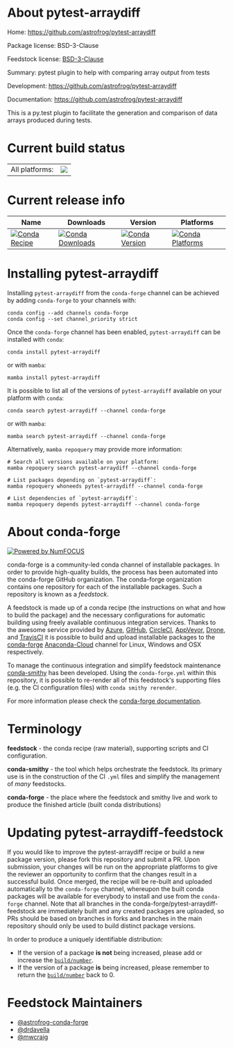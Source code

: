 About pytest-arraydiff
======================

Home: https://github.com/astrofrog/pytest-arraydiff

Package license: BSD-3-Clause

Feedstock license: [BSD-3-Clause](https://github.com/conda-forge/pytest-arraydiff-feedstock/blob/main/LICENSE.txt)

Summary: pytest plugin to help with comparing array output from tests

Development: https://github.com/astrofrog/pytest-arraydiff

Documentation: https://github.com/astrofrog/pytest-arraydiff

This is a py.test plugin to facilitate the generation and comparison of
data arrays produced during tests.


Current build status
====================


<table><tr><td>All platforms:</td>
    <td>
      <a href="https://dev.azure.com/conda-forge/feedstock-builds/_build/latest?definitionId=3257&branchName=main">
        <img src="https://dev.azure.com/conda-forge/feedstock-builds/_apis/build/status/pytest-arraydiff-feedstock?branchName=main">
      </a>
    </td>
  </tr>
</table>

Current release info
====================

| Name | Downloads | Version | Platforms |
| --- | --- | --- | --- |
| [![Conda Recipe](https://img.shields.io/badge/recipe-pytest--arraydiff-green.svg)](https://anaconda.org/conda-forge/pytest-arraydiff) | [![Conda Downloads](https://img.shields.io/conda/dn/conda-forge/pytest-arraydiff.svg)](https://anaconda.org/conda-forge/pytest-arraydiff) | [![Conda Version](https://img.shields.io/conda/vn/conda-forge/pytest-arraydiff.svg)](https://anaconda.org/conda-forge/pytest-arraydiff) | [![Conda Platforms](https://img.shields.io/conda/pn/conda-forge/pytest-arraydiff.svg)](https://anaconda.org/conda-forge/pytest-arraydiff) |

Installing pytest-arraydiff
===========================

Installing `pytest-arraydiff` from the `conda-forge` channel can be achieved by adding `conda-forge` to your channels with:

```
conda config --add channels conda-forge
conda config --set channel_priority strict
```

Once the `conda-forge` channel has been enabled, `pytest-arraydiff` can be installed with `conda`:

```
conda install pytest-arraydiff
```

or with `mamba`:

```
mamba install pytest-arraydiff
```

It is possible to list all of the versions of `pytest-arraydiff` available on your platform with `conda`:

```
conda search pytest-arraydiff --channel conda-forge
```

or with `mamba`:

```
mamba search pytest-arraydiff --channel conda-forge
```

Alternatively, `mamba repoquery` may provide more information:

```
# Search all versions available on your platform:
mamba repoquery search pytest-arraydiff --channel conda-forge

# List packages depending on `pytest-arraydiff`:
mamba repoquery whoneeds pytest-arraydiff --channel conda-forge

# List dependencies of `pytest-arraydiff`:
mamba repoquery depends pytest-arraydiff --channel conda-forge
```


About conda-forge
=================

[![Powered by
NumFOCUS](https://img.shields.io/badge/powered%20by-NumFOCUS-orange.svg?style=flat&colorA=E1523D&colorB=007D8A)](https://numfocus.org)

conda-forge is a community-led conda channel of installable packages.
In order to provide high-quality builds, the process has been automated into the
conda-forge GitHub organization. The conda-forge organization contains one repository
for each of the installable packages. Such a repository is known as a *feedstock*.

A feedstock is made up of a conda recipe (the instructions on what and how to build
the package) and the necessary configurations for automatic building using freely
available continuous integration services. Thanks to the awesome service provided by
[Azure](https://azure.microsoft.com/en-us/services/devops/), [GitHub](https://github.com/),
[CircleCI](https://circleci.com/), [AppVeyor](https://www.appveyor.com/),
[Drone](https://cloud.drone.io/welcome), and [TravisCI](https://travis-ci.com/)
it is possible to build and upload installable packages to the
[conda-forge](https://anaconda.org/conda-forge) [Anaconda-Cloud](https://anaconda.org/)
channel for Linux, Windows and OSX respectively.

To manage the continuous integration and simplify feedstock maintenance
[conda-smithy](https://github.com/conda-forge/conda-smithy) has been developed.
Using the ``conda-forge.yml`` within this repository, it is possible to re-render all of
this feedstock's supporting files (e.g. the CI configuration files) with ``conda smithy rerender``.

For more information please check the [conda-forge documentation](https://conda-forge.org/docs/).

Terminology
===========

**feedstock** - the conda recipe (raw material), supporting scripts and CI configuration.

**conda-smithy** - the tool which helps orchestrate the feedstock.
                   Its primary use is in the construction of the CI ``.yml`` files
                   and simplify the management of *many* feedstocks.

**conda-forge** - the place where the feedstock and smithy live and work to
                  produce the finished article (built conda distributions)


Updating pytest-arraydiff-feedstock
===================================

If you would like to improve the pytest-arraydiff recipe or build a new
package version, please fork this repository and submit a PR. Upon submission,
your changes will be run on the appropriate platforms to give the reviewer an
opportunity to confirm that the changes result in a successful build. Once
merged, the recipe will be re-built and uploaded automatically to the
`conda-forge` channel, whereupon the built conda packages will be available for
everybody to install and use from the `conda-forge` channel.
Note that all branches in the conda-forge/pytest-arraydiff-feedstock are
immediately built and any created packages are uploaded, so PRs should be based
on branches in forks and branches in the main repository should only be used to
build distinct package versions.

In order to produce a uniquely identifiable distribution:
 * If the version of a package **is not** being increased, please add or increase
   the [``build/number``](https://docs.conda.io/projects/conda-build/en/latest/resources/define-metadata.html#build-number-and-string).
 * If the version of a package **is** being increased, please remember to return
   the [``build/number``](https://docs.conda.io/projects/conda-build/en/latest/resources/define-metadata.html#build-number-and-string)
   back to 0.

Feedstock Maintainers
=====================

* [@astrofrog-conda-forge](https://github.com/astrofrog-conda-forge/)
* [@drdavella](https://github.com/drdavella/)
* [@mwcraig](https://github.com/mwcraig/)

